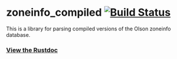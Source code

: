 # zoneinfo_compiled [![Build Status](https://travis-ci.org/rust-datetime/zoneinfo-compiled.svg?branch=master)](https://travis-ci.org/rust-datetime/zoneinfo-compiled)

This is a library for parsing compiled versions of the Olson zoneinfo database.

### [View the Rustdoc](https://docs.rs/zoneinfo_compiled/)

